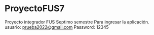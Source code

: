# ProyectoFUS7
Proyecto integrador FUS Septimo semestre
Para ingresar la aplicación.
usuario: prueba2022@gmail.com
Password: 12345

